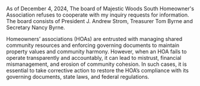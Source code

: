 As of December 4, 2024, The board of Majestic Woods South Homeowner's Association refuses to cooperate with my inquiry requests for information.
The board consists of President J. Andrew Strom, Treasurer Tom Byrne and Secretary Nancy Byrne.

Homeowners’ associations (HOAs) are entrusted with managing shared community resources and enforcing governing documents to maintain property values and community harmony. However, when an HOA fails to operate transparently and accountably, it can lead to mistrust, financial mismanagement, and erosion of community cohesion. In such cases, it is essential to take corrective action to restore the HOA’s compliance with its governing documents, state laws, and federal regulations.

